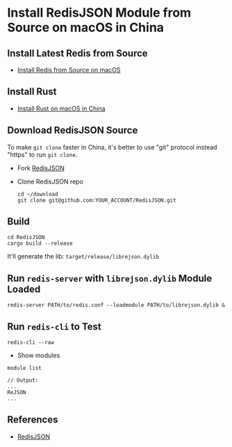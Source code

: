 # Install RedisJSON Module from Source on macOS in China

## Install Latest Redis from Source
* [Install Redis from Source on macOS](https://github.com/northbright/Notes/blob/master/Redis/install-redis-from-source-on-macos.md)

## Install Rust
* [Install Rust on macOS in China](https://github.com/northbright/Notes/blob/master/rust/install-rust-on-macos-in-china.md)

## Download RedisJSON Source
To make `git clone` faster in China, it's better to use "git" protocol instead "https" to run `git clone`.

* Fork [RedisJSON](https://github.com/RedisJSON/RedisJSON)

* Clone RedisJSON repo

  ```shell
  cd ~/download
  git clone git@github.com:YOUR_ACCOUNT/RedisJSON.git
  ```

## Build

```shell
cd RedisJSON
cargo build --release
```

It'll generate the lib: `target/release/librejson.dylib`

## Run `redis-server` with `librejson.dylib` Module Loaded

```shell
redis-server PATH/to/redis.conf --loadmodule PATH/to/librejson.dylib &
```

## Run `redis-cli` to Test

```shell
redis-cli --raw
```

* Show modules

```shell
module list

// Output:
...
ReJSON
...
```

## References
* [RedisJSON](https://github.com/RedisJSON/RedisJSON)
